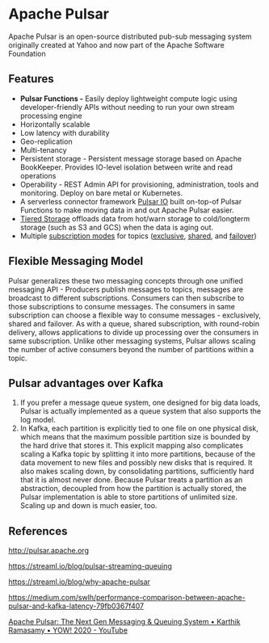 # Apache Pulsar

Apache Pulsar is an open-source distributed pub-sub messaging system originally created at Yahoo and now part of the Apache Software Foundation

## Features

- **Pulsar Functions -** Easily deploy lightweight compute logic using developer-friendly APIs without needing to run your own stream processing engine
- Horizontally scalable
- Low latency with durability
- Geo-replication
- Multi-tenancy
- Persistent storage - Persistent message storage based on Apache BookKeeper. Provides IO-level isolation between write and read operations
- Operability - REST Admin API for provisioning, administration, tools and monitoring. Deploy on bare metal or Kubernetes.
- A serverless connector framework [Pulsar IO](http://pulsar.apache.org/docs/en/io-overview) built on-top-of Pulsar Functions to make moving data in and out Apache Pulsar easier.
- [Tiered Storage](http://pulsar.apache.org/docs/en/concepts-tiered-storage) offloads data from hot/warn storage to cold/longterm storage (such as S3 and GCS) when the data is aging out.
- Multiple [subscription modes](http://pulsar.apache.org/docs/en/concepts-messaging#subscription-modes) for topics ([exclusive](http://pulsar.apache.org/docs/en/concepts-messaging#exclusive), [shared](http://pulsar.apache.org/docs/en/concepts-messaging#shared), and [failover](http://pulsar.apache.org/docs/en/concepts-messaging#failover))

## Flexible Messaging Model

Pulsar generalizes these two messaging concepts through one unified messaging API - Producers publish messages to topics, messages are broadcast to different subscriptions. Consumers can then subscribe to those subscriptions to consume messages. The consumers in same subscription can choose a flexible way to consume messages - exclusively, shared and failover. As with a queue, shared subscription, with round-robin delivery, allows applications to divide up processing over the consumers in same subscription. Unlike other messaging systems, Pulsar allows scaling the number of active consumers beyond the number of partitions within a topic.

## Pulsar advantages over Kafka

1. If you prefer a message queue system, one designed for big data loads, Pulsar is actually implemented as a queue system that also supports the log model.
2. In Kafka, each partition is explicitly tied to one file on one physical disk, which means that the maximum possible partition size is bounded by the hard drive that stores it. This explicit mapping also complicates scaling a Kafka topic by splitting it into more partitions, because of the data movement to new files and possibly new disks that is required. It also makes scaling down, by consolidating partitions, sufficiently hard that it is almost never done. Because Pulsar treats a partition as an abstraction, decoupled from how the partition is actually stored, the Pulsar implementation is able to store partitions of unlimited size. Scaling up and down is much easier, too.

## References

<http://pulsar.apache.org>

<https://streaml.io/blog/pulsar-streaming-queuing>

<https://streaml.io/blog/why-apache-pulsar>

<https://medium.com/swlh/performance-comparison-between-apache-pulsar-and-kafka-latency-79fb0367f407>

[Apache Pulsar: The Next Gen Messaging & Queuing System • Karthik Ramasamy • YOW! 2020 - YouTube](https://www.youtube.com/watch?v=_SSFM7FTI8A)
